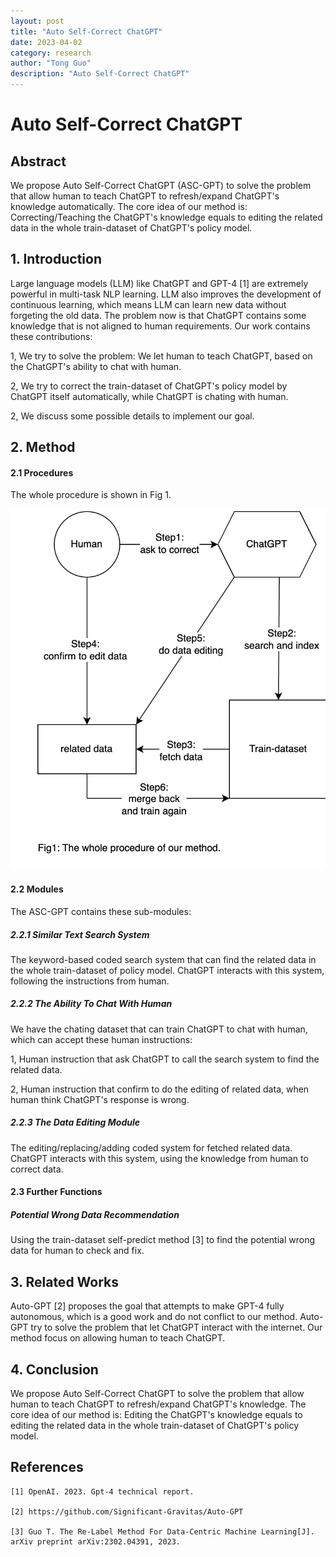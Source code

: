 ```yaml
---
layout: post
title: "Auto Self-Correct ChatGPT"
date: 2023-04-02
category: research
author: "Tong Guo"
description: "Auto Self-Correct ChatGPT"
---
```

# Auto Self-Correct ChatGPT

## Abstract

We propose Auto Self-Correct ChatGPT (ASC-GPT) to solve the problem that allow human to teach ChatGPT to refresh/expand ChatGPT's knowledge automatically. 
The core idea of our method is: Correcting/Teaching the ChatGPT's knowledge equals to editing the related data in the whole train-dataset of ChatGPT's policy model.

## 1. Introduction

Large language models (LLM) like ChatGPT and GPT-4 [1] are extremely powerful in multi-task NLP learning.
LLM also improves the development of continuous learning, which means LLM can learn new data without forgeting the old data.
The problem now is that ChatGPT contains some knowledge that is not aligned to human requirements.
Our work contains these contributions:

1, We try to solve the problem: We let human to teach ChatGPT, based on the ChatGPT's ability to chat with human.

2, We try to correct the train-dataset of ChatGPT's policy model by ChatGPT itself automatically, while ChatGPT is chating with human.

2, We discuss some possible details to implement our goal.


## 2. Method

#### 2.1 Procedures

The whole procedure is shown in Fig 1.

![fig1](/assets/png/self-correct-chatgpt/fig1.png)

#### 2.2 Modules

The ASC-GPT contains these sub-modules:

##### 2.2.1 Similar Text Search System

The keyword-based coded search system that can find the related data in the whole train-dataset of policy model. 
ChatGPT interacts with this system, following the instructions from human.

##### 2.2.2 The Ability To Chat With Human

We have the chating dataset that can train ChatGPT to chat with human, which can accept these human instructions: 

1, Human instruction that ask ChatGPT to call the search system to find the related data. 

2, Human instruction that confirm to do the editing of related data, when human think ChatGPT's response is wrong. 

##### 2.2.3 The Data Editing Module

The editing/replacing/adding coded system for fetched related data. 
ChatGPT interacts with this system, using the knowledge from human to correct data.

#### 2.3 Further Functions

#####  Potential Wrong Data Recommendation

Using the train-dataset self-predict method [3] to find the potential wrong data for human to check and fix. 

## 3. Related Works

Auto-GPT [2] proposes the goal that attempts to make GPT-4 fully autonomous, which is a good work and do not conflict to our method.
Auto-GPT try to solve the problem that let ChatGPT interact with the internet. Our method focus on allowing human to teach ChatGPT. 

## 4. Conclusion

We propose Auto Self-Correct ChatGPT to solve the problem that allow human to teach ChatGPT to refresh/expand ChatGPT's knowledge.
The core idea of our method is: Editing the ChatGPT's knowledge equals to editing the related data in the whole train-dataset of ChatGPT's policy model.

## References

```
[1] OpenAI. 2023. Gpt-4 technical report.

[2] https://github.com/Significant-Gravitas/Auto-GPT

[3] Guo T. The Re-Label Method For Data-Centric Machine Learning[J]. arXiv preprint arXiv:2302.04391, 2023.
```

 
